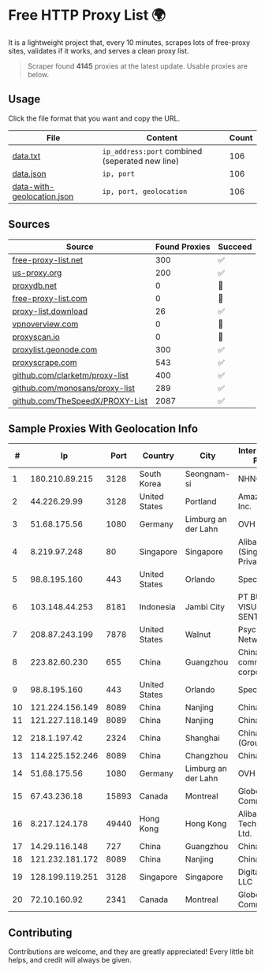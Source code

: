 
# Free HTTP Proxy List 🌍

It is a lightweight project that, every 10 minutes, scrapes lots of free-proxy sites, validates if it works, and serves a clean proxy list.


> Scraper found **4145** proxies at the latest update. Usable proxies are below.

## Usage

Click the file format that you want and copy the URL.


|File|Content|Count|
|----|-------|-----|
|[data.txt](https://raw.githubusercontent.com/themiralay/Proxy-List-World/master/data.txt)|`ip_address:port` combined (seperated new line)|106|
|[data.json](https://raw.githubusercontent.com/themiralay/Proxy-List-World/master/data.json)|`ip, port`|106|
|[data-with-geolocation.json](https://raw.githubusercontent.com/themiralay/Proxy-List-World/master/data-with-geolocation.json)|`ip, port, geolocation`|106|

## Sources

|Source|Found Proxies|Succeed|
|------|-------------|-------|
|[free-proxy-list.net](https://free-proxy-list.net)|300|✅|
|[us-proxy.org](https://www.us-proxy.org)|200|✅|
|[proxydb.net](http://proxydb.net)|0|🚫|
|[free-proxy-list.com](https://free-proxy-list.com/?page=&port=&type%5B%5D=http&type%5B%5D=https&up_time=0&search=Search)|0|🚫|
|[proxy-list.download](https://www.proxy-list.download/HTTP)|26|✅|
|[vpnoverview.com](https://vpnoverview.com/privacy/anonymous-browsing/free-proxy-servers)|0|🚫|
|[proxyscan.io](https://www.proxyscan.io)|0|🚫|
|[proxylist.geonode.com](https://proxylist.geonode.com/api/proxy-list?limit=300&page=1&sort_by=lastChecked&sort_type=desc&protocols=http,https)|300|✅|
|[proxyscrape.com](https://api.proxyscrape.com/v2/?request=displayproxies&protocol=http&timeout=10000&country=all&ssl=all&anonymity=all)|543|✅|
|[github.com/clarketm/proxy-list](https://raw.githubusercontent.com/clarketm/proxy-list/master/proxy-list-raw.txt)|400|✅|
|[github.com/monosans/proxy-list](https://raw.githubusercontent.com/monosans/proxy-list/main/proxies/http.txt)|289|✅|
|[github.com/TheSpeedX/PROXY-List](https://raw.githubusercontent.com/TheSpeedX/PROXY-List/master/http.txt)|2087|✅|


## Sample Proxies With Geolocation Info

|#|Ip|Port|Country|City|Internet Service Provider|
|-|--|----|-------|----|-------------------------|
|1|180.210.89.215|3128|South Korea|Seongnam-si|NHNCLOUD|
|2|44.226.29.99|3128|United States|Portland|Amazon.com, Inc.|
|3|51.68.175.56|1080|Germany|Limburg an der Lahn|OVH SAS|
|4|8.219.97.248|80|Singapore|Singapore|Alibaba Cloud (Singapore) Private Limited|
|5|98.8.195.160|443|United States|Orlando|Spectrum|
|6|103.148.44.253|8181|Indonesia|Jambi City|PT BUANA VISUALNET SENTRA|
|7|208.87.243.199|7878|United States|Walnut|Psychz Networks|
|8|223.82.60.230|655|China|Guangzhou|China Mobile communications corporation|
|9|98.8.195.160|443|United States|Orlando|Spectrum|
|10|121.224.156.149|8089|China|Nanjing|China Telecom|
|11|121.227.118.149|8089|China|Nanjing|China Telecom|
|12|218.1.197.42|2324|China|Shanghai|China Telecom (Group)|
|13|114.225.152.246|8089|China|Changzhou|Chinanet|
|14|51.68.175.56|1080|Germany|Limburg an der Lahn|OVH SAS|
|15|67.43.236.18|15893|Canada|Montreal|GloboTech Communications|
|16|8.217.124.178|49440|Hong Kong|Hong Kong|Alibaba (US) Technology Co., Ltd.|
|17|14.29.116.148|727|China|Guangzhou|Chinanet|
|18|121.232.181.172|8089|China|Nanjing|Chinanet|
|19|128.199.119.251|3128|Singapore|Singapore|DigitalOcean, LLC|
|20|72.10.160.92|2341|Canada|Montreal|GloboTech Communications|



## Contributing

Contributions are welcome, and they are greatly appreciated! Every
little bit helps, and credit will always be given.

